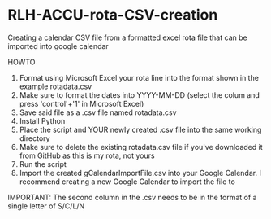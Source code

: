 # RLH-ACCU-rota-CSV-creation
Creating a calendar CSV file from a formatted excel rota file that can be imported into google calendar

HOWTO
1. Format using Microsoft Excel your rota line into the format shown in the example rotadata.csv
2. Make sure to format the dates into YYYY-MM-DD (select the colum and press 'control'+'1' in Microsoft Excel)
3. Save said file as a .csv file named rotadata.csv
4. Install Python
5. Place the script and YOUR newly created .csv file into the same working directory
6. Make sure to delete the existing rotadata.csv file if you've downloaded it from GitHub as this is my rota, not yours
6. Run the script
7. Import the created gCalendarImportFile.csv into your Google Calendar. I recommend creating a new Google Calendar to import the file to

IMPORTANT: The second column in the .csv needs to be in the format of a single letter of S/C/L/N
